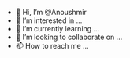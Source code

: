 - 👋 Hi, I’m @Anoushmir
- 👀 I’m interested in ...
- 🌱 I’m currently learning ...
- 💞️ I’m looking to collaborate on ...
- 📫 How to reach me ...

<!---
Anoushmir/Anoushmir is a ✨ special ✨ repository because its `README.md` (this file) appears on your GitHub profile.
You can click the Preview link to take a look at your changes.
--->
